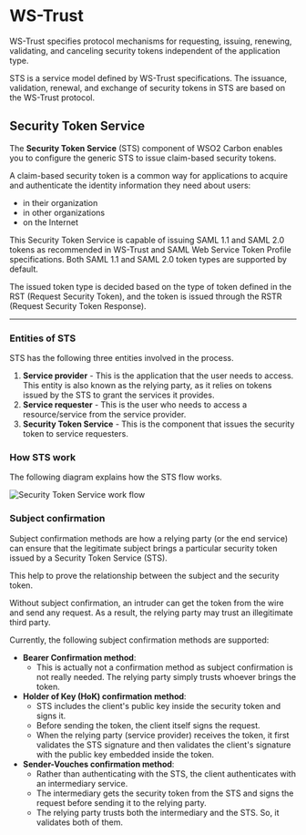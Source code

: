 # WS-Trust
WS-Trust specifies protocol mechanisms for requesting, issuing, renewing, validating, and canceling security tokens independent of the application type.

STS is a service model defined by WS-Trust specifications. The issuance, validation, renewal, and exchange of security tokens in STS are based on the WS-Trust protocol.

## Security Token Service

The **Security Token Service** (STS) component of WSO2 Carbon enables you to configure the generic STS to issue claim-based security tokens.

A claim-based security token is a common way for applications to acquire and authenticate the identity information they need about users:
- in their organization
- in other organizations
- on the Internet

This Security Token Service is capable of issuing SAML 1.1 and SAML 2.0 tokens as recommended in WS-Trust and SAML Web Service Token Profile specifications. Both SAML 1.1 and SAML 2.0 token types are supported by default.

The issued token type is decided based on the type of token defined in the RST (Request Security Token), and the token is issued through the RSTR (Request Security Token Response).

<!-- The WSDL of this service can be accessed by clicking the URL having the format: `         https://(hostname):(port)/services/wso2carbon-sts?wsdl        `. For instance, with the default configuration, the URL is
[https://localhost:9443/services/wso2carbon-sts?wsdl](https://localhost:9443/services/wso2carbon-sts?wsdl). -->


<!-- With Holder-Of-Key, both Symmetric and Asymmetric key types are supported. You can obtain tokens containing claims that hold certain information about the subject. These claims can be extracted from the profiles or through custom claim callbacks which can be registered at the Carbon runtime. -->

---

### Entities of STS

STS has the following three entities involved in the process.

1. **Service provider** - This is the application that the user needs to access. This entity is also known as the relying party, as it relies on tokens issued by the STS to grant the services it provides.
2. **Service requester** - This is the user who needs to access a resource/service from the service provider.
3. **Security Token Service** - This is the component that issues the security token to service requesters.


### How STS work

The following diagram explains how the STS flow works.

![Security Token Service work flow]({{base_path}}/assets/img/concepts/sts-work-flow.png)

### Subject confirmation

Subject confirmation methods are how a relying party (or the end service) can ensure that the legitimate subject brings a particular security token issued by a Security Token Service (STS).

This help to prove the relationship between the subject and the security token.

Without subject confirmation, an intruder can get the token from the wire and send any request. As a result, the relying party may trust an illegitimate third party.

Currently, the following subject confirmation methods are supported:

- **Bearer Confirmation method**:
    - This is actually not a confirmation method as subject confirmation is not really needed. The relying party simply trusts whoever brings the token.
- **Holder of Key (HoK) confirmation method**:
    - STS includes the client's public key inside the security token and signs it.
    - Before sending the token, the client itself signs the request.
    - When the relying party (service provider) receives the token, it first validates the STS signature and then validates the client's signature with the public key embedded inside the token.
- **Sender-Vouches confirmation method**:
    - Rather than authenticating with the STS, the client authenticates with an intermediary service.
    - The intermediary gets the security token from the STS and signs the request before sending it to the relying party.
    - The relying party trusts both the intermediary and the STS. So, it validates both of them.

<!-- ## Related Topics
See Configuring WS-Trust Security Token Service to configure WS-Trust in WSO2 Identity Server. -->